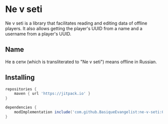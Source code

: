 # Ne v seti
Ne v seti is a library that facilitates reading and editing data of offline players. It also allows getting the player's UUID from a name and a username from a player's UUID.

## Name
Не в сети (which is transliterated to "Ne v seti") means offline in Russian.

## Installing
```groovy
repositories {
    maven { url 'https://jitpack.io' }
}

dependencies {
    modImplementation include('com.github.BasiqueEvangelist:ne-v-seti:0.1.3')
}
```
